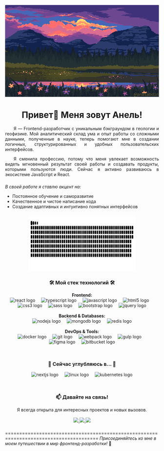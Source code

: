<div align="center">
  <img height="300" width="600" src="https://github.com/Megakroshka/Megakroshka/blob/main/tumblr_587156531ea4a91473adeadbc6af0e13_85438340_640.gif"  />
</div>

<h1 align="center">Привет👋 Меня зовут Анель!</h1>
<p style="text-indent: 2em; text-align: justify;">
Я — Frontend-разработчик с уникальным бэкграундом в геологии и геофизике. Мой аналитический склад ума и опыт работы со сложными данными, полученные в науке, теперь помогают мне в создании логичных, структурированных и удобных пользовательских интерфейсов.
</p>
<p style="text-indent: 2em; text-align: justify;">
Я сменила профессию, потому что меня увлекает возможность видеть мгновенный результат своей работы и создавать продукты, которыми пользуются люди. Сейчас я активно развиваюсь в экосистеме JavaScript и React.
</p>

###
_В своей работе я ставлю акцент на:_
- Постоянное обучение и саморазвитие
- Качественное и чистое написание кода
- Создание адаптивных и интуитивно понятных интерфейсов
  
###
<div align="center">  
  <img height="180" width="350" src="https://github.com/Megakroshka/Megakroshka/blob/main/github-snake.svg"  />
</div>

<h3 align="center">🛠️ Мой стек технологий 🛠️</h3>

<p align="center">
  <strong>Frontend:</strong>
  <br>
  <img src="https://skillicons.dev/icons?i=react" height="40" alt="react logo"  />
  <img width="12" />
  <img src="https://skillicons.dev/icons?i=ts" height="40" alt="typescript logo"  />
  <img width="12" />
  <img src="https://skillicons.dev/icons?i=js" height="40" alt="javascript logo"  />
  <img width="12" />
  <img src="https://cdn.jsdelivr.net/gh/devicons/devicon/icons/html5/html5-original.svg" height="40" alt="html5 logo"  />
  <img width="12" />
  <img src="https://cdn.jsdelivr.net/gh/devicons/devicon/icons/css3/css3-original.svg" height="40" alt="css3 logo"  />
  <img width="12" />
  <img src="https://skillicons.dev/icons?i=sass" height="40" alt="sass logo"  />
  <img width="12" />
  <img src="https://skillicons.dev/icons?i=bootstrap" height="40" alt="bootstrap logo"  />
  <img width="12" />
  <img src="https://skillicons.dev/icons?i=jquery" height="40" alt="jquery logo"  />
  <br><br>
  <strong>Backend & Databases:</strong>
  <br>
  <img src="https://skillicons.dev/icons?i=nodejs" height="40" alt="nodejs logo"  />
  <img width="12" />
  <img src="https://skillicons.dev/icons?i=mongodb" height="40" alt="mongodb logo"  />
  <img width="12" />
  <img src="https://skillicons.dev/icons?i=redis" height="40" alt="redis logo"  />
  <br><br>
  <strong>DevOps & Tools:</strong>
  <br>
  <img src="https://skillicons.dev/icons?i=docker" height="40" alt="docker logo"  />
  <img width="12" />
  <img src="https://skillicons.dev/icons?i=git" height="40" alt="git logo"  />
  <img width="12" />
  <img src="https://skillicons.dev/icons?i=webpack" height="40" alt="webpack logo"  />
  <img width="12" />
  <img src="https://skillicons.dev/icons?i=gulp" height="40" alt="gulp logo"  />
  <img width="12" />
  <img src="https://skillicons.dev/icons?i=figma" height="40" alt="figma logo"  />
  <img width="12" />
  <img src="https://skillicons.dev/icons?i=bitbucket" height="40" alt="bitbucket logo"  />
</p>
<br>
<h3 align="center">🧠 Сейчас углубляюсь в... 🧠</h3>

<p align="center">
  <img src="https://skillicons.dev/icons?i=nextjs" height="40" alt="nextjs logo"  />
  <img width="12" />
  <img src="https://skillicons.dev/icons?i=linux" height="40" alt="linux logo"  />
  <img width="12" />
  <img src="https://skillicons.dev/icons?i=kubernetes" height="40" alt="kubernetes logo"  />
</p>
<br>
<h3 align="center">📫 Давайте на связь!</h3>

<p align="center">
Я всегда открыта для интересных проектов и новых вызовов.
<br><br>
<a href="mailto:anel.akhmetova@proton.me">
  <img src="https://img.shields.io/badge/Email-D14836?style=for-the-badge&logo=gmail&logoColor=white" />
</a>
<a href="https://www.linkedin.com/in/anel-akhmetova/">
  <img src="https://img.shields.io/badge/LinkedIn-0077B5?style=for-the-badge&logo=linkedin&logoColor=white" />
</a>
<a href="https://t.me/megakroshka">
  <img src="https://img.shields.io/badge/Telegram-2CA5E0?style=for-the-badge&logo=telegram&logoColor=white" />
</a>
</p>


###
=======================================================================================
_Присоединяйтесь ко мне в моем путешествии в мир фронтенд-разработки!_ 🚀







